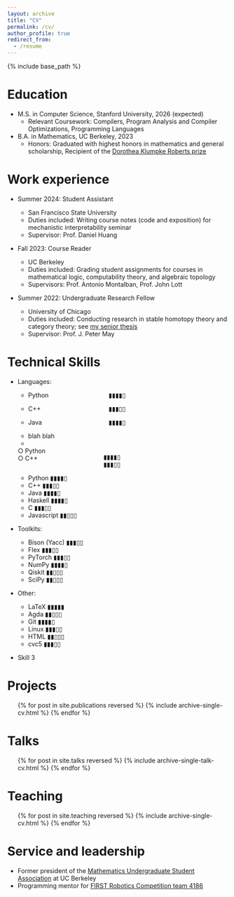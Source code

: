 ```yaml
---
layout: archive
title: "CV"
permalink: /cv/
author_profile: true
redirect_from:
  - /resume
---
```


{% include base_path %}

Education
======
* M.S. in Computer Science, Stanford University, 2026 (expected)
  * Relevant Coursework: Compilers, Program Analysis and Compiler Optimizations, Programming Languages
* B.A. in Mathematics, UC Berkeley, 2023
  * Honors: Graduated with highest honors in mathematics and general scholarship, Recipient of the <a href="https://math.berkeley.edu/about/honors-awards/dorothea-klumpke-roberts-prize">Dorothea Klumpke Roberts prize</a>

Work experience
======
* Summer 2024: Student Assistant
  * San Francisco State University
  * Duties included: Writing course notes (code and exposition) for mechanistic interpretability seminar
  * Supervisor: Prof. Daniel Huang

* Fall 2023: Course Reader
  * UC Berkeley
  * Duties included: Grading student assignments for courses in mathematical logic, computability theory, and algebraic topology
  * Supervisors: Prof. Antonio Montalban, Prof. John Lott

* Summer 2022: Undergraduate Research Fellow
  * University of Chicago
  * Duties included: Conducting research in stable homotopy theory and category theory; see <a href="google.com">my senior thesis</a>
  * Supervisor: Prof. J. Peter May
  
Technical Skills
======
* Languages: 
  * <div id="wrapper"><p class="align-left">Python</p><p class="align-center">▮▮▮▮▯</p></div><style>p.align-left {text-align:left;padding:0;margin:0;position:absolute;}p.align-center{  text-align: center;  margin-left: -50px;}</style>
  * <div id="wrapper"><p class="align-left">C++</p><p class="align-center">▮▮▮▯▯</p></div><style>p.align-left {text-align:left;padding:0;margin:0;position:absolute;}p.align-center{  text-align: center;  margin-left: -50px;}</style>
  * <div id="wrapper"><p class="align-left">Java</p><p class="align-center">▮▮▮▮▯</p></div><style>p.align-left {text-align:left;padding:0;margin:0;position:absolute;}p.align-center{  text-align: center;  margin-left: -50px;}</style>
  * blah blah
  * <div id="wrapper">
  <p class="align-left">
  ○ Python<br>
  ○ C++
  </p>
  <p class="align-center">
  ▮▮▮▮▯<br>
  ▮▮▮▯▯
  </p>
  </div>
  <style>
  p.align-left {
      text-align:left;
      padding:0;
      margin:0;
      position:absolute;
  }
  
  p.align-center{
    text-align: center;
    margin-left: -300px;
  }
  </style>

  * Python        ▮▮▮▮▯
  * C++           ▮▮▮▯▯
  * Java          ▮▮▮▮▯
  * Haskell       ▮▮▮▮▯
  * C             ▮▮▮▯▯
  * Javascript    ▮▮▯▯▯
* Toolkits:
  * Bison (Yacc)  ▮▮▮▯▯
  * Flex          ▮▮▮▯▯
  * PyTorch       ▮▮▮▯▯
  * NumPy         ▮▮▮▮▯
  * Qiskit        ▮▮▯▯▯
  * SciPy         ▮▮▯▯▯
* Other:
  * LaTeX         ▮▮▮▮▮
  * Agda          ▮▮▯▯▯
  * Git           ▮▮▮▮▯
  * Linux         ▮▮▮▯▯
  * HTML          ▮▮▯▯▯
  * cvc5          ▮▮▮▯▯
* Skill 3

Projects
======
  <ul>{% for post in site.publications reversed %}
    {% include archive-single-cv.html %}
  {% endfor %}</ul>
  
Talks
======
  <ul>{% for post in site.talks reversed %}
    {% include archive-single-talk-cv.html  %}
  {% endfor %}</ul>
  
Teaching
======
  <ul>{% for post in site.teaching reversed %}
    {% include archive-single-cv.html %}
  {% endfor %}</ul>
  
Service and leadership
======
* Former president of the <a href="https://math.berkeley.edu/~musa/">Mathematics Undergraduate Student Association</a> at UC Berkeley
* Programming mentor for <a href="https://www.thebluealliance.com/team/4186">FIRST Robotics Competition team 4186</a>